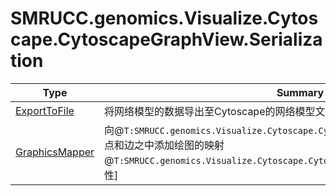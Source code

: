 ﻿
# SMRUCC.genomics.Visualize.Cytoscape.CytoscapeGraphView.Serialization

|Type|Summary|
|----|-------|
|[ExportToFile](./ExportToFile.md)|将网络模型的数据导出至Cytoscape的网络模型文件之中|
|[GraphicsMapper](./GraphicsMapper.md)|向@``T:SMRUCC.genomics.Visualize.Cytoscape.CytoscapeGraphView.XGMML.Graph``的节点和边之中添加绘图的映射@``T:SMRUCC.genomics.Visualize.Cytoscape.CytoscapeGraphView.XGMML.Attribute``[属性]|

